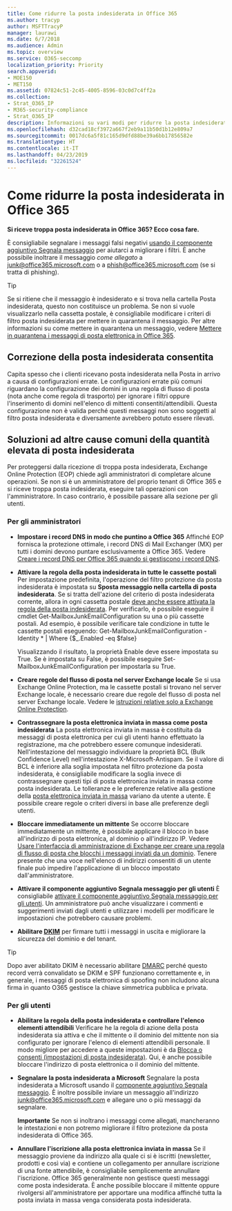```yaml
---
title: Come ridurre la posta indesiderata in Office 365
ms.author: tracyp
author: MSFTTracyP
manager: laurawi
ms.date: 6/7/2018
ms.audience: Admin
ms.topic: overview
ms.service: O365-seccomp
localization_priority: Priority
search.appverid:
- MOE150
- MET150
ms.assetid: 07824c51-2c45-4005-8596-03c0d7c4ff2a
ms.collection:
- Strat_O365_IP
- M365-security-compliance
- Strat_O365_IP
description: Informazioni su vari modi per ridurre la posta indesiderata in Office 365.
ms.openlocfilehash: d32cad18cf3972a667f2eb9a11b50d1b12e809a7
ms.sourcegitcommit: 0017dc6a5f81c165d9dfd88be39a6bb17856582e
ms.translationtype: HT
ms.contentlocale: it-IT
ms.lasthandoff: 04/23/2019
ms.locfileid: "32261524"
---
```

# <a name="how-to-reduce-spam-email-in-office-365"></a>Come ridurre la posta indesiderata in Office 365

 **Si riceve troppa posta indesiderata in Office 365? Ecco cosa fare.**
  
È consigliabile segnalare i messaggi falsi negativi [usando il componente aggiuntivo Segnala messaggio](https://support.office.com/article/b5caa9f1-cdf3-4443-af8c-ff724ea719d2) per aiutarci a migliorare i filtri. È anche possibile inoltrare il messaggio *come allegato* a junk@office365.microsoft.com o a phish@office365.microsoft.com (se si tratta di phishing).

> [!TIP]
> Se si ritiene che il messaggio è indesiderato e si trova nella cartella Posta indesiderata, questo non costituisce un problema. Se non si vuole visualizzarlo nella cassetta postale, è consigliabile modificare i criteri di filtro posta indesiderata per mettere in quarantena il messaggio. Per altre informazioni su come mettere in quarantena un messaggio, vedere [Mettere in quarantena i messaggi di posta elettronica in Office 365](quarantine-email-messages.md).

## <a name="fixing-allowed-spam"></a>Correzione della posta indesiderata consentita

Capita spesso che i clienti ricevano posta indesiderata nella Posta in arrivo a causa di configurazioni errate. Le configurazioni errate più comuni riguardano la configurazione dei domini in una regola di flusso di posta (nota anche come regola di trasporto) per ignorare i filtri oppure l'inserimento di domini nell'elenco di mittenti consentiti/attendibili. Questa configurazione non è valida perché questi messaggi non sono soggetti al filtro posta indesiderata e diversamente avrebbero potuto essere rilevati.  

## <a name="solutions-to-other-common-causes-of-getting-too-much-spam"></a>Soluzioni ad altre cause comuni della quantità elevata di posta indesiderata

Per proteggersi dalla ricezione di troppa posta indesiderata, Exchange Online Protection (EOP) chiede agli amministratori di completare alcune operazioni. Se non si è un amministratore del proprio tenant di Office 365 e si riceve troppa posta indesiderata, eseguire tali operazioni con l'amministratore. In caso contrario, è possibile passare alla sezione per gli utenti.
  
### <a name="for-admins"></a>Per gli amministratori

- **Impostare i record DNS in modo che puntino a Office 365** Affinché EOP fornisca la protezione ottimale, i record DNS di Mail Exchanger (MX) per tutti i domini devono puntare esclusivamente a Office 365. Vedere [Creare i record DNS per Office 365 quando si gestiscono i record DNS](https://support.office.com/article/b0f3fdca-8a80-4e8e-9ef3-61e8a2a9ab23).
    
- **Attivare la regola della posta indesiderata in tutte le cassette postali** Per impostazione predefinita, l'operazione del filtro protezione da posta indesiderata è impostata su **Sposta messaggio nella cartella di posta indesiderata**. Se si tratta dell'azione del criterio di posta indesiderata corrente, allora in ogni cassetta postale [deve anche essere attivata la regola della posta indesiderata](https://support.office.com/it-IT/article/overview-of-the-junk-email-filter-5ae3ea8e-cf41-4fa0-b02a-3b96e21de089). Per verificarlo, è possibile eseguire il cmdlet Get-MailboxJunkEmailConfiguration su una o più cassette postali. Ad esempio, è possibile verificare tale condizione in tutte le cassette postali eseguendo: Get-MailboxJunkEmailConfiguration -Identity \* | Where {$_.Enabled -eq $false}
    
    Visualizzando il risultato, la proprietà Enable deve essere impostata su True. Se è impostata su False, è possibile eseguire Set-MailboxJunkEmailConfiguration per impostarla su True.
    
- **Creare regole del flusso di posta nel server Exchange locale** Se si usa Exchange Online Protection, ma le cassette postali si trovano nel server Exchange locale, è necessario creare due regole del flusso di posta nel server Exchange locale. Vedere le [istruzioni relative solo a Exchange Online Protection](https://docs.microsoft.com/previous-versions/exchange-server/exchange-150/jj900470(v=exchg.150)).
    
- **Contrassegnare la posta elettronica inviata in massa come posta indesiderata** La posta elettronica inviata in massa è costituita da messaggi di posta elettronica per cui gli utenti hanno effettuato la registrazione, ma che potrebbero essere comunque indesiderati. Nell'intestazione del messaggio individuare la proprietà BCL (Bulk Confidence Level) nell'intestazione X-Microsoft-Antispam. Se il valore di BCL è inferiore alla soglia impostata nel filtro protezione da posta indesiderata, è consigliabile modificare la soglia invece di contrassegnare questi tipi di posta elettronica inviata in massa come posta indesiderata. Le tolleranze e le preferenze relative alla gestione della [posta elettronica inviata in massa](https://docs.microsoft.com/it-IT/office365/SecurityCompliance/bulk-complaint-level-values) variano da utente a utente. È possibile creare regole o criteri diversi in base alle preferenze degli utenti. 
    
- **Bloccare immediatamente un mittente** Se occorre bloccare immediatamente un mittente, è possibile applicare il blocco in base all'indirizzo di posta elettronica, al dominio o all'indirizzo IP. Vedere [Usare l'interfaccia di amministrazione di Exchange per creare una regola di flusso di posta che blocchi i messaggi inviati da un dominio](create-organization-wide-safe-sender-or-blocked-sender-lists-in-office-365.md#use-the-eac-to-create-a-mail-flow-rule-that-blocks-messages-sent-from-a-domain-or-user). Tenere presente che una voce nell'elenco di indirizzi consentiti di un utente finale può impedire l'applicazione di un blocco impostato dall'amministratore.
    
- **Attivare il componente aggiuntivo Segnala messaggio per gli utenti** È consigliabile [attivare il componente aggiuntivo Segnala messaggio per gli utenti](enable-the-report-message-add-in.md). Un amministratore può anche visualizzare i commenti e suggerimenti inviati dagli utenti e utilizzare i modelli per modificare le impostazioni che potrebbero causare problemi.
- **Abilitare [DKIM](use-dkim-to-validate-outbound-email.md)** per firmare tutti i messaggi in uscita e migliorare la sicurezza del dominio e del tenant.
 > [!TIP]
> Dopo aver abilitato DKIM è necessario abilitare [DMARC](use-dkim-to-validate-outbound-email.md) perché questo record verrà convalidato se DKIM e SPF funzionano correttamente e, in generale, i messaggi di posta elettronica di spoofing non includono alcuna firma in quanto O365 gestisce la chiave simmetrica pubblica e privata.
    
### <a name="for-users"></a>Per gli utenti

- **Abilitare la regola della posta indesiderata e controllare l'elenco elementi attendibili** Verificare he la regola di azione della posta indesiderata sia attiva e che il mittente o il dominio del mittente non sia configurato per ignorare l'elenco di elementi attendibili personale. Il modo migliore per accedere a queste impostazioni è da [Blocca o consenti (impostazioni di posta indesiderata)](https://support.office.com/article/48c9f6f7-2309-4f95-9a4d-de987e880e46). Qui, è anche possibile bloccare l'indirizzo di posta elettronica o il dominio del mittente.
    
- **Segnalare la posta indesiderata a Microsoft** Segnalare la posta indesiderata a Microsoft usando il [componente aggiuntivo Segnala messaggio](https://support.office.com/article/b5caa9f1-cdf3-4443-af8c-ff724ea719d2). È inoltre possibile inviare un messaggio all'indirizzo junk@office365.microsoft.com e allegare uno o più messaggi da segnalare.
    
    **Importante** Se non si inoltrano i messaggi come allegati, mancheranno le intestazioni e non potremo migliorare il filtro protezione da posta indesiderata di Office 365. 
    
- **Annullare l'iscrizione alla posta elettronica inviata in massa** Se il messaggio proviene da indirizzo alla quale ci si è iscritti (newsletter, prodotti e così via) e contiene un collegamento per annullare iscrizione di una fonte attendibile, è consigliabile semplicemente annullare l'iscrizione. Office 365 generalmente non gestisce questi messaggi come posta indesiderata. È anche possibile bloccare il mittente oppure rivolgersi all'amministratore per apportare una modifica affinché tutta la posta inviata in massa venga considerata posta indesiderata.
